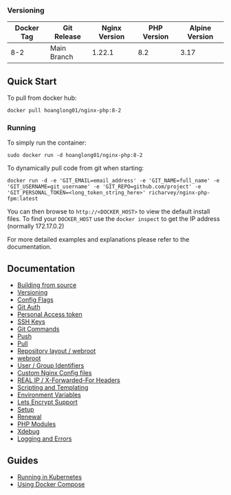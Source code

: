 
### Versioning
| Docker Tag | Git Release | Nginx Version | PHP Version | Alpine Version |
|-----|-------|-----|--------|--------|
| 8-2| Main Branch |1.22.1 | 8.2 | 3.17 |


## Quick Start
To pull from docker hub:
```
docker pull hoanglong01/nginx-php:8-2
```
### Running
To simply run the container:
```
sudo docker run -d hoanglong01/nginx-php:8-2
```
To dynamically pull code from git when starting:
```
docker run -d -e 'GIT_EMAIL=email_address' -e 'GIT_NAME=full_name' -e 'GIT_USERNAME=git_username' -e 'GIT_REPO=github.com/project' -e 'GIT_PERSONAL_TOKEN=<long_token_string_here>' richarvey/nginx-php-fpm:latest
```

You can then browse to ```http://<DOCKER_HOST>``` to view the default install files. To find your ```DOCKER_HOST``` use the ```docker inspect``` to get the IP address (normally 172.17.0.2)

For more detailed examples and explanations please refer to the documentation.
## Documentation
- [Building from source](https://github.com/HoangLongTrinh/docker-centos-ngin-php-74/blob/php-8-2/docs/building.md)
- [Versioning](https://github.com/HoangLongTrinh/docker-centos-ngin-php-74/blob/php-8-2/docs/versioning.md)
- [Config Flags](https://github.com/HoangLongTrinh/docker-centos-ngin-php-74/blob/php-8-2/docs/config_flags.md)
- [Git Auth](https://github.com/HoangLongTrinh/docker-centos-ngin-php-74/blob/php-8-2/docs/git_auth.md)
- [Personal Access token](https://github.com/HoangLongTrinh/docker-centos-ngin-php-74/blob/php-8-2/docs/git_auth.md#personal-access-token)
- [SSH Keys](https://github.com/HoangLongTrinh/docker-centos-ngin-php-74/blob/php-8-2/docs/git_auth.md#ssh-keys)
- [Git Commands](https://github.com/HoangLongTrinh/docker-centos-ngin-php-74/blob/php-8-2/docs/git_commands.md)
- [Push](https://github.com/HoangLongTrinh/docker-centos-ngin-php-74/blob/php-8-2/docs/git_commands.md#push-code-to-git)
- [Pull](https://github.com/HoangLongTrinh/docker-centos-ngin-php-74/blob/php-8-2/docs/git_commands.md#pull-code-from-git-refresh)
- [Repository layout / webroot](https://github.com/HoangLongTrinh/docker-centos-ngin-php-74/blob/php-8-2/docs/repo_layout.md)
- [webroot](https://github.com/HoangLongTrinh/docker-centos-ngin-php-74/blob/php-8-2/docs/repo_layout.md#src--webroot)
- [User / Group Identifiers](https://github.com/HoangLongTrinh/docker-centos-ngin-php-74/blob/php-8-2/docs/UID_GID_Mapping.md)
- [Custom Nginx Config files](https://github.com/HoangLongTrinh/docker-centos-ngin-php-74/blob/php-8-2/docs/nginx_configs.md)
- [REAL IP / X-Forwarded-For Headers](https://github.com/HoangLongTrinh/docker-centos-ngin-php-74/blob/php-8-2/docs/nginx_configs.md#real-ip--x-forwarded-for-headers)
- [Scripting and Templating](https://github.com/HoangLongTrinh/docker-centos-ngin-php-74/blob/php-8-2/docs/scripting_templating.md)
- [Environment Variables](https://github.com/HoangLongTrinh/docker-centos-ngin-php-74/blob/php-8-2/docs/scripting_templating.md#using-environment-variables--templating)
- [Lets Encrypt Support](https://github.com/HoangLongTrinh/docker-centos-ngin-php-74/blob/php-8-2/docs/lets_encrypt.md)
- [Setup](https://github.com/HoangLongTrinh/docker-centos-ngin-php-74/blob/php-8-2/docs/lets_encrypt.md#setup)
- [Renewal](https://github.com/HoangLongTrinh/docker-centos-ngin-php-74/blob/php-8-2/docs/lets_encrypt.md#renewal)
- [PHP Modules](https://github.com/HoangLongTrinh/docker-centos-ngin-php-74/blob/php-8-2/docs/php_modules.md)
- [Xdebug](https://github.com/HoangLongTrinh/docker-centos-ngin-php-74/blob/php-8-2/docs/xdebug.md)
- [Logging and Errors](https://github.com/HoangLongTrinh/docker-centos-ngin-php-74/blob/php-8-2/docs/logs.md)

## Guides
- [Running in Kubernetes](https://github.com/HoangLongTrinh/docker-centos-ngin-php-74/blob/php-8-2/docs/guides/kubernetes.md)
- [Using Docker Compose](https://github.com/HoangLongTrinh/docker-centos-ngin-php-74/blob/php-8-2/docs/guides/docker_compose.md)
